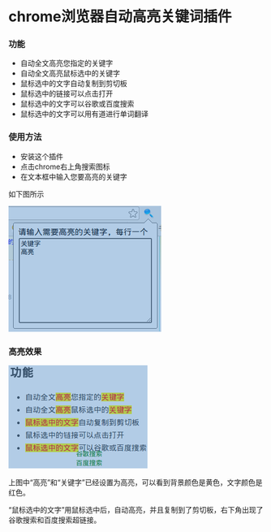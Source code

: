 # chrome浏览器自动高亮关键词插件

### 功能

- 自动全文高亮您指定的关键字
- 自动全文高亮鼠标选中的关键字
- 鼠标选中的文字自动复制到剪切板
- 鼠标选中的链接可以点击打开
- 鼠标选中的文字可以谷歌或百度搜索
- 鼠标选中的文字可以用有道进行单词翻译


### 使用方法

- 安装这个插件
- 点击chrome右上角搜索图标
- 在文本框中输入您要高亮的关键字

如下图所示

![img/config.png](img/config.png)

### 高亮效果

![img/demo.png](img/demo.png)

上图中“高亮”和“关键字”已经设置为高亮，可以看到背景颜色是黄色，文字颜色是红色。

“鼠标选中的文字”用鼠标选中后，自动高亮，并且复制到了剪切板，右下角出现了谷歌搜索和百度搜索超链接。


